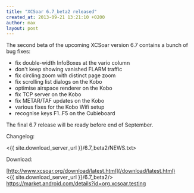 ```yaml
---
title: "XCSoar 6.7_beta2 released"
created_at: 2013-09-21 13:21:10 +0200
author: max
layout: post
---
```


The second beta of the upcoming XCSoar version 6.7 contains a bunch of
bug fixes:

* fix double-width InfoBoxes at the vario column
* don't keep showing vanished FLARM traffic
* fix circling zoom with distinct page zoom
* fix scrolling list dialogs on the Kobo
* optimise airspace renderer on the Kobo
* fix TCP server on the Kobo
* fix METAR/TAF updates on the Kobo
* various fixes for the Kobo Wifi setup
* recognise keys F1..F5 on the Cubieboard

The final 6.7 release will be ready before end of September.

Changelog:

 <{{ site.download_server_url }}/6.7_beta2/NEWS.txt>

Download:

 [http://www.xcsoar.org/download/latest.html](/download/latest.html)  
 <{{ site.download_server_url }}/6.7_beta2/>  
 <https://market.android.com/details?id=org.xcsoar.testing>
